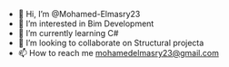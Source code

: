 - 👋 Hi, I’m @Mohamed-Elmasry23
- 👀 I’m interested in Bim Development
- 🌱 I’m currently learning C#
- 💞️ I’m looking to collaborate on Structural projecta
- 📫 How to reach me mohamedelmasry23@gmail.com

<!---
Mohamed-Elmasry23/Mohamed-Elmasry23 is a ✨ special ✨ repository because its `README.md` (this file) appears on your GitHub profile.
You can click the Preview link to take a look at your changes.
--->
